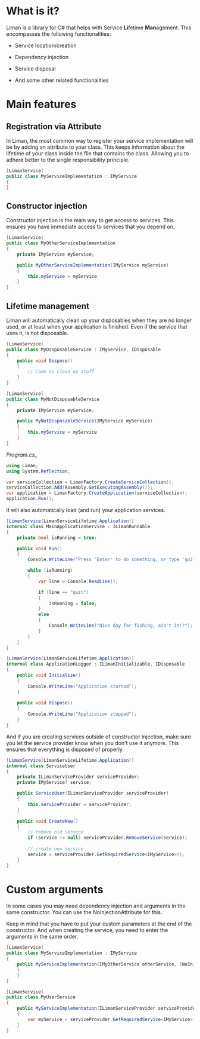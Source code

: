 # What is it?
Liman is a library for C# that helps with Service **Li**fetime **Man**agement. This encompasses the following functionalities:
- Service location/creation
- Dependency injection
- Service disposal

- And some other related functionalities

# Main features

## Registration via Attribute
In Liman, the most common way to register your service implementation will be by adding an attribute to your class. This keeps information about the lifetime of your class inside the file that contains the class. Allowing you to adhere better to the single responsibility principle.
```csharp
[LimanService]
public class MyServiceImplementation : IMyService
{
}
```

## Constructor injection
Constructor injection is the main way to get access to services. This ensures you have immediate access to services that you depend on.

```csharp
[LimanService]
public class MyOtherServiceImplementation
{
    private IMyService myService;

    public MyOtherServiceImplementation(IMyService myService)
    {
        this.myService = myService
    }
}
```

## Lifetime management
Liman will automatically clean up your disposables when they are no longer used, or at least when your application is finished. Even if the service that uses it, is not disposable.

```csharp
[LimanService]
public class MyDisposableService : IMyService, IDisposable
{
    public void Dispose()
    {
        // Code to clean up stuff
    }
}
```

```csharp
[LimanService]
public class MyNotDisposableService
{
    private IMyService myService;

    public MyNotDisposableService(IMyService myService)
    {
        this.myService = myService
    }
}
```

_Program.cs__
```csharp
using Liman;
using System.Reflection;

var serviceCollection = LimanFactory.CreateServiceCollection();
serviceCollection.Add(Assembly.GetExecutingAssembly());
var application = LimanFactory.CreateApplication(serviceCollection);
application.Run();
```

It will also automatically load (and run) your application services.

```csharp
[LimanService(LimanServiceLifetime.Application)]
internal class MainApplicationService : ILimanRunnable
{
    private bool isRunning = true;

    public void Run()
    {
        Console.WriteLine("Press 'Enter' to do something, or type 'quit' to exit.");

        while (isRunning)
        {
            var line = Console.ReadLine();

            if (line == "quit")
            {
                isRunning = false;
            }
            else
            {
                Console.WriteLine("Nice day for fishing, ain't it!?");
            }
        }
    }
}
```

```csharp
[LimanService(LimanServiceLifetime.Application)]
internal class ApplicationLogger : ILimanInitializable, IDisposable
{
    public void Initialize()
    {
        Console.WriteLine("Application started");
    }
    
    public void Dispose()
    {
        Console.WriteLine("Application stopped");
    }   
}
```

And if you are creating services outside of constructor injection, make sure you let the service provider know when you don't use it anymore. This ensures that everything is disposed of properly.

```csharp
[LimanService(LimanServiceLifetime.Application)]
internal class ServiceUser
{
    private ILimanServiceProvider serviceProvider;
    private IMyService? service;

    public ServiceUser(ILimanServiceProvider serviceProvider)
    {
        this.serviceProvider = serviceProvider;
    }
    
    public void CreateNew()
    {
        // remove old service
        if (service != null) serviceProvider.RemoveService(service);
        
        // create new service
        service = serviceProvider.GetRequiredService<IMyService>();
    }   
}
```

# Custom arguments
In some cases you may need dependency injection and arguments in the same constructor. You can use the NoInjectionAttribute for this.

Keep in mind that you have to put your custom parameters at the end of the constructor. And when creating the service, you need to enter the arguments in the same order.

```csharp
[LimanService]
public class MyServiceImplementation : IMyService
{
    public MyServiceImplementation(IMyOtherService otherService, [NoInjection]string customArgument)
    {
    }
}
```

```csharp
[LimanService]
public class MyUserService 
{
    public MyServiceImplementation(ILimanServiceProvider serviceProvider)
    {
        var myService = serviceProvider.GetRequiredService<IMyService>("CustomArgument");
    }
}
```